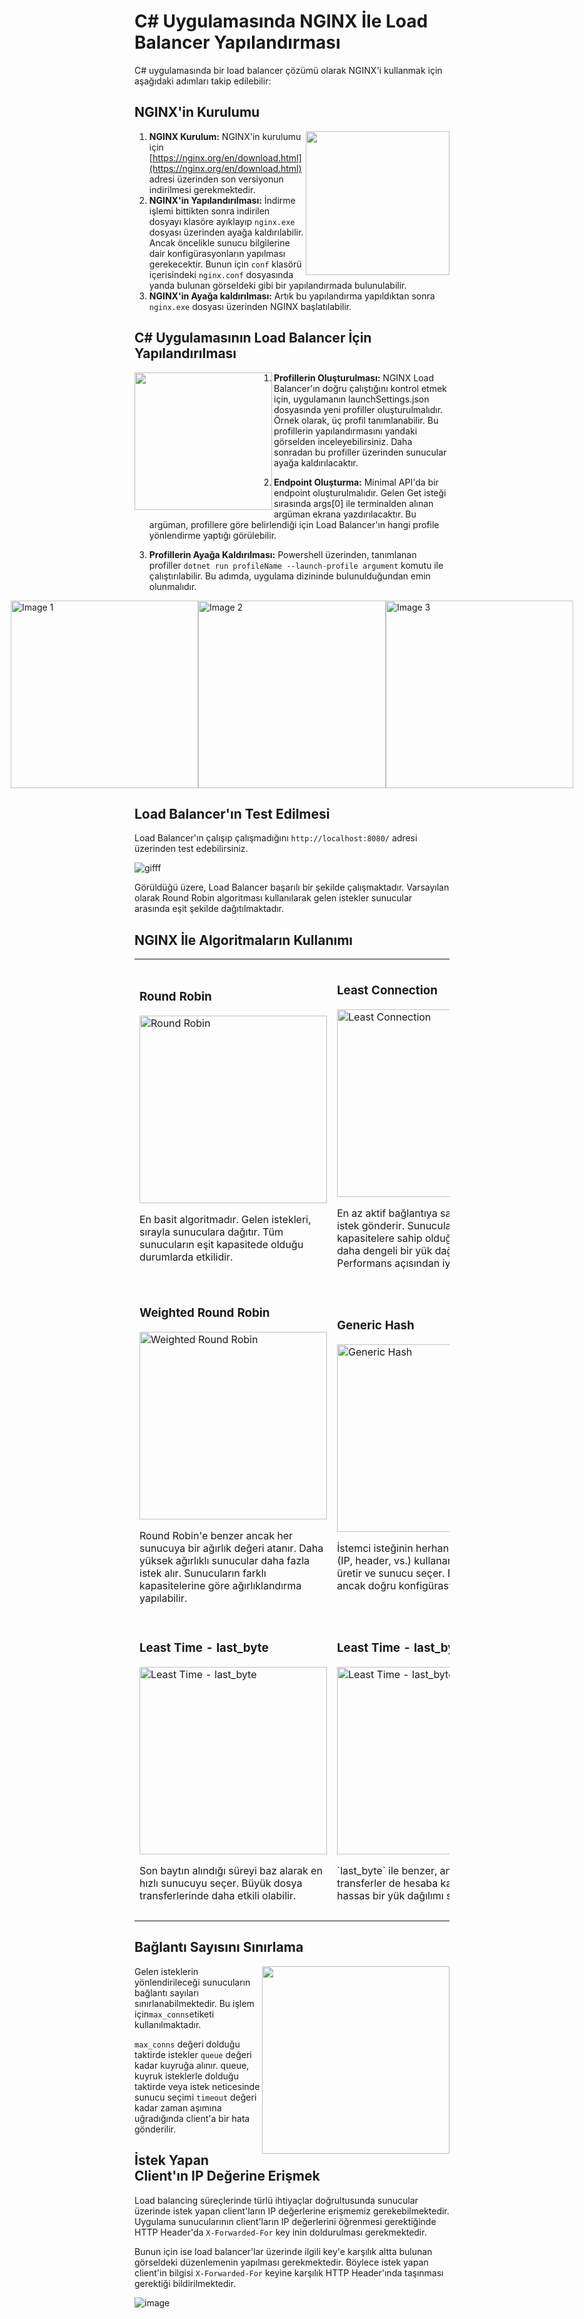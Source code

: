 # C# Uygulamasında NGINX İle Load Balancer Yapılandırması

C# uygulamasında bir load balancer çözümü olarak NGINX'i kullanmak için aşağıdaki adımları takip edilebilir:

## NGINX'in Kurulumu

<img align="right" width="230" src="https://github.com/user-attachments/assets/5d63d385-915b-462a-a8da-d0faaf5cea0f">

1. **NGINX Kurulum:** NGINX'in kurulumu için [https://nginx.org/en/download.html](https://nginx.org/en/download.html) adresi üzerinden son versiyonun indirilmesi gerekmektedir. 
2. **NGINX'in Yapılandırılması:** İndirme işlemi bittikten sonra indirilen dosyayı klasöre ayıklayıp `nginx.exe` dosyası üzerinden ayağa kaldırılabilir. Ancak öncelikle sunucu bilgilerine dair konfigürasyonların yapılması gerekecektir. Bunun için `conf` klasörü içerisindeki `nginx.conf` dosyasında yanda bulunan görseldeki gibi bir yapılandırmada bulunulabilir.
3. **NGINX'in Ayağa kaldırılması:** Artık bu yapılandırma yapıldıktan sonra `nginx.exe` dosyası üzerinden NGINX başlatılabilir. 

## C# Uygulamasının Load Balancer İçin Yapılandırılması

<img align="left" width="220" src="https://github.com/user-attachments/assets/e6cd1887-b6e1-407f-b973-fb0261845627">

1. **Profillerin Oluşturulması:** NGINX Load Balancer'ın doğru çalıştığını kontrol etmek için, uygulamanın launchSettings.json dosyasında yeni profiller oluşturulmalıdır. Örnek olarak, üç profil tanımlanabilir. Bu profillerin yapılandırmasını yandaki görselden inceleyebilirsiniz. Daha sonradan bu profiller üzerinden sunucular ayağa kaldırılacaktır.

2. **Endpoint Oluşturma:** Minimal API'da bir endpoint oluşturulmalıdır. Gelen Get isteği sırasında args[0] ile terminalden alınan argüman ekrana yazdırılacaktır. Bu argüman, profillere göre belirlendiği için Load Balancer'ın hangi profile yönlendirme yaptığı görülebilir.

3. **Profillerin Ayağa Kaldırılması:** Powershell üzerinden, tanımlanan profiller `dotnet run profileName --launch-profile argument` komutu ile çalıştırılabilir. Bu adımda, uygulama dizininde bulunulduğundan emin olunmalıdır.

<div style="display: flex; justify-content: center;">
  <img src="https://github.com/user-attachments/assets/d2424b3c-a6b0-40cf-b9c1-4871fdf84b9a" alt="Image 1" width="300"/>
  <img src="https://github.com/user-attachments/assets/eac0ef12-dc46-4e6a-8524-cb814e1da368" alt="Image 2" width="300"/>
  <img src="https://github.com/user-attachments/assets/15f97cea-0a55-46ab-8c98-4ef5b3483854" alt="Image 3" width="300"/>
</div>

## Load Balancer'ın Test Edilmesi

Load Balancer'ın çalışıp çalışmadığını `http://localhost:8080/` adresi üzerinden test edebilirsiniz.

![gifff](https://github.com/user-attachments/assets/92bb08d0-6713-45dd-a441-b8014ad8b506)

Görüldüğü üzere, Load Balancer başarılı bir şekilde çalışmaktadır. Varsayılan olarak Round Robin algoritması kullanılarak gelen istekler sunucular arasında eşit şekilde dağıtılmaktadır.

## NGINX İle Algoritmaların Kullanımı

<table>
  <tr>
    <td>
      <h3>Round Robin</h3>
      <img src="https://github.com/user-attachments/assets/d0509976-4696-468a-9d8b-1dcf9957e8cd" alt="Round Robin" width="300">
      <p>En basit algoritmadır.  Gelen istekleri, sırayla sunuculara dağıtır.  Tüm sunucuların eşit kapasitede olduğu durumlarda etkilidir.</p>
    </td>
    <td>
      <h3>Least Connection</h3>
      <img src="https://github.com/user-attachments/assets/52648921-d1fa-45bd-bd84-386f35701362" alt="Least Connection" width="300">
      <p>En az aktif bağlantıya sahip sunucuya istek gönderir.  Sunucuların farklı kapasitelere sahip olduğu durumlarda daha dengeli bir yük dağılımı sağlar.  Performans açısından iyidir.</p>
    </td>
    <td>
      <h3>IP Hash</h3>
      <img src="https://github.com/user-attachments/assets/3bf2db85-7740-449b-841f-187d9e2abfdf" alt="IP Hash" width="300">
      <p>İstemcinin IP adresini kullanarak bir hash değeri üretir ve bu değeri kullanarak sunucuları seçer.  Her istemci için aynı sunucu kullanılır, bu da oturum tutarlılığı için uygundur (session stickiness).</p>
    </td>
  </tr>
  <tr>
    <td>
      <h3>Weighted Round Robin</h3>
      <img src="https://github.com/user-attachments/assets/864cfc9f-fc4b-4273-9f99-74890cb82ae6" alt="Weighted Round Robin" width="300">
      <p>Round Robin'e benzer ancak her sunucuya bir ağırlık değeri atanır.  Daha yüksek ağırlıklı sunucular daha fazla istek alır.  Sunucuların farklı kapasitelerine göre ağırlıklandırma yapılabilir.</p>
    </td>
    <td>
      <h3>Generic Hash</h3>
      <img src="https://github.com/user-attachments/assets/68b49c4a-54da-4d7b-b4b9-dd5b318e2781" alt="Generic Hash" width="300">
      <p>İstemci isteğinin herhangi bir özelliğini (IP, header, vs.) kullanarak hash değeri üretir ve sunucu seçer.  Esneklik sağlar, ancak doğru konfigürasyon önemlidir.</p>
    </td>
    <td>
      <h3>Least Time - header</h3>
      <img src="https://github.com/user-attachments/assets/ffaf6987-7a9c-4302-8c40-745345782d22" alt="Least Time - header" width="300">
      <p>HTTP header bilgilerini kullanarak sunucuları seçer ve en hızlı yanıt süresine sahip olanı tercih eder.  Dinamik olarak değişen yük durumlarına uyum sağlar.</p>
    </td>
  </tr>
  <tr>
    <td>
      <h3>Least Time - last_byte</h3>
      <img src="https://github.com/user-attachments/assets/c245a712-9fec-46ca-bd8e-039d1885f3a6" alt="Least Time - last_byte" width="300">
      <p>Son baytın alındığı süreyi baz alarak en hızlı sunucuyu seçer.  Büyük dosya transferlerinde daha etkili olabilir.</p>
    </td>
    <td>
      <h3>Least Time - last_byte inflight</h3>
      <img src="https://github.com/user-attachments/assets/18d955bb-1ec5-487d-a43f-684126c89414" alt="Least Time - last_byte inflight" width="300">
      <p>`last_byte` ile benzer, ancak aktif transferler de hesaba katılır. Daha hassas bir yük dağılımı sağlar.</p>
    </td>
    <td>
      <h3>Least Time - random</h3>
      <img src="https://github.com/user-attachments/assets/eb5015dd-f159-444f-98ec-321292a00d09" alt="Least Time - random" width="300">
      <p>Sunucu grubu içerisinden rastgele iki(random two) sunucu seçilir. Seçilen iki sunucu arasında, son bayt yanıt süresi en kısa olan sunucu tercih edilir.</p>
    </td>
  </tr>
</table>

## Bağlantı Sayısını Sınırlama

<img align="right" width="300" src="https://github.com/user-attachments/assets/3c2aa527-8ceb-4250-b720-5350375663a3">

Gelen isteklerin yönlendirileceği sunucuların bağlantı sayıları sınırlanabilmektedir. Bu işlem için`max_conns`etiketi kullanılmaktadır.

`max_conns` değeri dolduğu taktirde istekler `queue` değeri kadar kuyruğa alınır. queue, kuyruk isteklerle dolduğu taktirde veya istek neticesinde sunucu seçimi `timeout` değeri kadar zaman aşımına uğradığında client'a bir hata gönderilir.


## İstek Yapan Client'ın IP Değerine Erişmek

Load balancing süreçlerinde türlü ihtiyaçlar doğrultusunda sunucular üzerinde istek yapan client'ların IP değerlerine erişmemiz gerekebilmektedir. Uygulama sunucularının client'ların IP değerlerini öğrenmesi gerektiğinde HTTP Header'da `X-Forwarded-For` key inin doldurulması gerekmektedir.

Bunun için ise load balancer'lar üzerinde ilgili key'e karşılık altta bulunan görseldeki düzenlemenin yapılması gerekmektedir. Böylece istek yapan client'in bilgisi `X-Forwarded-For` keyine karşılık HTTP Header'ında taşınması gerektiği bildirilmektedir.

![image](https://github.com/user-attachments/assets/ec8f1337-3aa0-4067-b6c0-1b7138de0b83)

